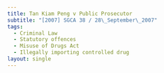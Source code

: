 ```yaml
---
title: Tan Kiam Peng v Public Prosecutor
subtitle: "[2007] SGCA 38 / 28\_September\_2007"
tags:
  - Criminal Law
  - Statutory offences
  - Misuse of Drugs Act
  - Illegally importing controlled drug
layout: single
---
```


